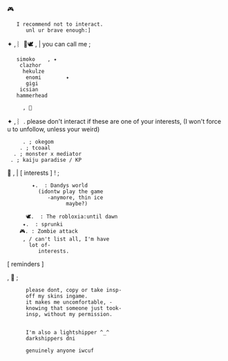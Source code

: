🎮
    

       I recommend not to interact.
          unl ur brave enough:]


✦  , ︴🌊🕊 , | you can call me ;
        
       simoko    , ✦
        clazhor
         hekulze
          enomi        ✦
          gigi
        icsian
       hammerhead
       
         , 🦈


✦  , ︴.  please don't interact if these are one of your interests, (I won't force u to unfollow, unless your weird)

         . ; okegom
        . ; tcoaal
      . ; monster x mediator
     . ; kaiju paradise / KP

 🫧 , | [ interests ] ! ;

            ✦.  : Dandys world 
              (idontw play the game
                 -anymore, thin ice
                       maybe?) 
             
          🕊.  : The robloxia:until dawn
         ✦.  : sprunki
        🎮. : Zombie attack
         , / can't list all, I'm have
           lot of-
              interests.



 [ reminders ]

 , 🦈 ; 

          please dont, copy or take insp-
          off my skins ingame. 
          it makes me uncomfortable, - 
          knowing that someone just took-
          insp, without my permission. 


          I'm also a lightshipper ^_^
          darkshippers dni
         
          genuinely anyone iwcuf